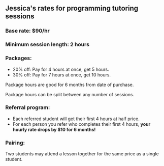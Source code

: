 
## Jessica's rates for programming tutoring sessions

### Base rate: $90/hr

### Minimum session length: 2 hours

### Packages:

 * 20% off: Pay for 4 hours at once, get 5 hours.
 * 30% off: Pay for 7 hours at once, get 10 hours.

Package hours are good for 6 months from date of purchase.

Package hours can be split between any number of sessions.

### Referral program:

 * Each referred student will get their first 4 hours at half price.
 * For each person you refer who completes their first 4 hours, **your hourly rate drops by $10 for 6 months!**

### Pairing:

Two students may attend a lesson together for the same price as a single student.


